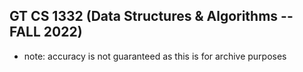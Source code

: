 ## GT CS 1332 (Data Structures & Algorithms -- FALL 2022)
- note: accuracy is not guaranteed as this is for archive purposes
